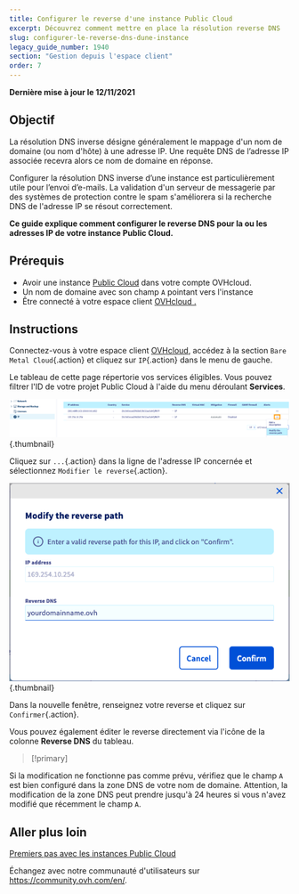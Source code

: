 ```yaml
---
title: Configurer le reverse d'une instance Public Cloud
excerpt: Découvrez comment mettre en place la résolution reverse DNS
slug: configurer-le-reverse-dns-dune-instance
legacy_guide_number: 1940
section: "Gestion depuis l'espace client"
order: 7
---
```


**Dernière mise à jour le 12/11/2021**

## Objectif

La résolution DNS inverse désigne généralement le mappage d'un nom de domaine (ou nom d'hôte) à une adresse IP. Une requête DNS de l’adresse IP associée recevra alors ce nom de domaine en réponse.

Configurer la résolution DNS inverse d’une instance est particulièrement utile pour l’envoi d’e-mails. La validation d'un serveur de messagerie par des systèmes de protection contre le spam s'améliorera si la recherche DNS de l'adresse IP se résout correctement.

**Ce guide explique comment configurer le reverse DNS pour la ou les adresses IP de votre instance Public Cloud.**

## Prérequis

- Avoir une instance [Public Cloud](https://www.ovhcloud.com/fr/public-cloud/) dans votre compte OVHcloud.
- Un nom de domaine avec son champ `A` pointant vers l'instance
- Être connecté à votre espace client [OVHcloud .](https://www.ovh.com/auth/?action=gotomanager&from=https://www.ovh.com/fr/&ovhSubsidiary=fr)

## Instructions

Connectez-vous à votre espace client [OVHcloud](https://www.ovh.com/auth/?action=gotomanager&from=https://www.ovh.com/fr/&ovhSubsidiary=fr), accédez à la section `Bare Metal Cloud`{.action} et cliquez sur `IP`{.action} dans le menu de gauche.

Le tableau de cette page répertorie vos services éligibles. Vous pouvez filtrer l'ID de votre projet Public Cloud à l'aide du menu déroulant **Services**.

![Reverse DNS](images/reversecp01.png){.thumbnail}

Cliquez sur `...`{.action} dans la ligne de l'adresse IP concernée et sélectionnez `Modifier le reverse`{.action}.

![Reverse DNS](images/reversecp02.png){.thumbnail}

Dans la nouvelle fenêtre, renseignez votre reverse et cliquez sur `Confirmer`{.action}.

Vous pouvez également éditer le reverse directement via l'icône de la colonne **Reverse DNS** du tableau.

> [!primary]
>
Si la modification ne fonctionne pas comme prévu, vérifiez que le champ `A` est bien configuré dans la zone DNS de votre nom de domaine. Attention, la modification de la zone DNS peut prendre jusqu'à 24 heures si vous n'avez modifié que récemment le champ `A`.
>

## Aller plus loin <a name="gofurther"></a>

[Premiers pas avec les instances Public Cloud](https://docs.ovh.com/fr/public-cloud/premiers-pas-instance-public-cloud/)

Échangez avec notre communauté d'utilisateurs sur <https://community.ovh.com/en/>.

